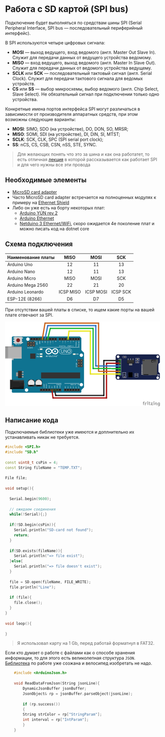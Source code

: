 # Работа с SD картой (SPI bus)

Подключение будет выполняться по средствам шины SPI (Serial Peripheral Interface, SPI bus — последовательный периферийный интерфейс).

В SPI используются четыре цифровых сигнала:

* **MOSI** — выход ведущего, вход ведомого (англ. Master Out Slave In). Служит для передачи данных от ведущего устройства ведомому.
* **MISO** — вход ведущего, выход ведомого (англ. Master In Slave Out). Служит для передачи данных от ведомого устройства ведущему.
* **SCLK** или **SCK** — последовательный тактовый сигнал (англ. Serial Clock). Служит для передачи тактового сигнала для ведомых устройств.
* **CS** или **SS** — выбор микросхемы, выбор ведомого (англ. Chip Select, Slave Select). Не обязательный сигнал при подключении только одно устройства.

Конкретные имена портов интерфейса SPI могут различаться в зависимости от производителя аппаратных средств, при этом возможны следующие варианты:

* **MOSI**: SIMO, SDO (на устройстве), DO, DON, SO, MRSR;
* **MISO**: SOMI, SDI (на устройстве), DI, DIN, SI, MTST;
* **SCLK**: SCK, CLK, SPC (SPI serial port clock);
* **SS**: nCS, CS, CSB, CSN, nSS, STE, SYNC.

> Для желающих понять что это за шина и как она работатет, то есть отличная [лекция](https://www.youtube.com/watch?v=85Lhi_824ks&t=67s) в которой рассказывается как работает SPI и для чего нужны все эти провода

## Необходимые элементы

* [MicroSD card adapter](https://www.aliexpress.com/item/32583289463.html?spm=a2g0o.productlist.0.0.51b95295Jmd0EN&algo_pvid=2c22e9e3-fa23-458f-b7ac-ca08d2076857&algo_expid=2c22e9e3-fa23-458f-b7ac-ca08d2076857-0&btsid=d9cffbca-1a20-4bfa-800c-f333e732cc90&ws_ab_test=searchweb0_0,searchweb201602_2,searchweb201603_53)
* Часто MicroSD card adapter встречается на полноценных модулях к примеру на [Ethernet Shield](https://www.aliexpress.com/item/32549379444.html?spm=a2g0o.productlist.0.0.5be657c5xbDozS&algo_pvid=ef36ac77-f20c-4dfd-a8ff-7006a7b71146&algo_expid=ef36ac77-f20c-4dfd-a8ff-7006a7b71146-0&btsid=49ade8a9-c108-418b-99ac-f1acce29f800&ws_ab_test=searchweb0_0,searchweb201602_2,searchweb201603_53)
* Либо он уже есть на борту некоторых плат:
  * [Arduino YÚN rev 2](https://store.arduino.cc/usa/arduino-yun-rev-2)
  * [Arduino Ethernet](https://store.arduino.cc/usa/arduino-ethernet-rev3-with-poe)
  * [Netduino 3 Ethernet/WiFi](https://www.wildernesslabs.co/netduino), скоро ожидается 4е поколение плат и можно писать код на dotnet core

## Схема подключения

|Наименование платы|MISO|MOSI|SCK|
|---|:-:|:-:|:-:|
|Arduino Uno|12|11|13|
|Arduino Nano|12|11|13|
|Arduino Micro|MISO|MOSI|SCK|
|Arduino Mega 2560|22|21|20|
|Arduino Leonardo|ICSP MISO|ICSP MOSI|ICSP SCK|
|ESP-12E (8266)|D6|D7|D5|

При отсутствии вашей платы в списке, то ищем какие порты на вашей плате отвечают за SPI.

![MicroSd card adapter](../img/06/micro-sd.png)

## Написание кода

Подключаемые библиотеки уже имеются и доплнительно их устанавливать никак не требуется.

```cpp
#include <SPI.h>
#include "SD.h"

const uint8_t csPin = 4;
const String fileName = "TEMP.TXT";

File file;

void setup(){

  Serial.begin(9600);

  // ожидаем соединения
  while(!Serial){;}

  if(!SD.begin(csPin)){
    Serial.println("SD-card not found");
    return;
  }

  if(SD.exists(fileName)){
    Serial.println("=> file exist");
  }else{
    Serial.println("=> file doesn't exist");
  }

  file = SD.open(fileName, FILE_WRITE);
  file.println("Line");

  if (file){
    file.close();
  }
}

void loop(){

}
```

> Я использовал карту на 1 Gb, перед работай форматнул в FAT32.

Если кто думает о работе с файлами как о способе хранения информации, то для этого есть великолепная структура ```JSON```. [Библиотека](https://github.com/bblanchon/ArduinoJson) по работе уже созжана и велосипед изобретать не надо.

```cpp
    #include <ArduinoJson.h>

    void ReadDataFromJson(String jsonLine){
        DynamicJsonBuffer jsonBuffer;
        JsonObject& rp = jsonBuffer.parseObject(jsonLine);

        if (rp.success())
        {
        String strColor = rp["StringParam"];
        int interval = rp["IntParam"];
        }
    }
```
